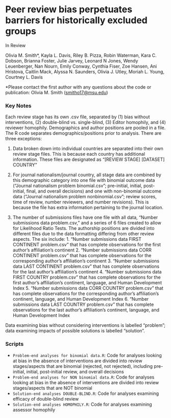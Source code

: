 
# Peer review bias perpetuates barriers for historically excluded groups
In Review 

Olivia M. Smith*, Kayla L. Davis, Riley B. Pizza, Robin Waterman, Kara C. Dobson, Brianna Foster, Julie Jarvey, Leonard N Jones, Wendy Leuenberger, Nan Nourn, Emily Conway, Cynthia Fiser, Zoe Hansen, Ani Hristova, Caitlin Mack, Alyssa N. Saunders, Olivia J. Utley, Moriah L. Young, Courtney L. Davis 

*Please contact the first author with any questions about the code or publication: Olivia M. Smith (smitho17@msu.edu)



### Key Notes
Each review stage has its own .csv file, separated by (1) bias without interventions, (2) double-blind vs. single-blind, (3) Editor homophily, and (4) reviewer homophily. Demographics and author positions are pooled in a file. The R code separates demographics/positions prior to analysis. There are three exceptions:
  1. Data broken down into individual countries are separated into their own review stage files. This is because each country has additional information. These files are designated as “[REVIEW STAGE] [DATASET] COUNTRY” 

  2. For journal nationalism/journal country, all stage data are combined by this demographic category into one file with binomial outcome data (“Journal nationalism problem binomial.csv”; pre-initial, initial, post-initial, final, and overall decisions) and one with non-binomial outcome data (“Journal nationalism problem nonbinomial.csv”; review scores, time of review, number reviewers, and number revisions). This is because the file has extra information pertaining to the journal location.

  3. The number of submissions files have one file with all data, “Number submissions data problem.csv,” and a series of 6 files created to allow for Likelihood Ratio Tests. The authorship positions are divided into different files due to the data formatting differing from other review aspects. The six include:
    1. “Number submissions data FIRST CONTINENT problem.csv” that has complete observations for the first author’s affiliation’s continent
    2. “Number submissions data CORR CONTINENT problem.csv” that has complete observations for the corresponding author’s affiliation’s continent
    3. “Number submissions data LAST CONTINENT problem.csv” that has complete observations for the last author’s affiliation’s continent
    4. “Number submissions data FIRST COUNTRY problem.csv” that has complete observations for the first author’s affiliation’s continent, language, and Human Development Index
    5. “Number submissions data CORR COUNTRY problem.csv” that has complete observations for the corresponding author’s affiliation’s continent, language, and Human Development Index
    6. “Number submissions data LAST COUNTRY problem.csv” that has complete observations for the last author’s affiliation’s continent, language, and Human Development Index


Data examining bias without considering interventions is labelled “problem”; data examining impacts of possible solutions is labelled “solution”. 


### Scripts
- `Problem-end analyses for binomial data.R`: Code for analyses looking at bias in the absence of interventions are divided into review stages/aspects that are binomial (rejected, not rejected), including pre-initial, initial, post-initial review, and overall decisions
- `Problem-end analyses for NON binomial data.R`: Code for analyses looking at bias in the absence of interventions are divided into review stages/aspects that are NOT binomial
- `Solution-end analyses DOUBLE-BLIND.R`: Code for analyses examining efficacy of double-blind review
- `Solution-end analyses HOMOPHILY.R`: Code for analyses examining assessor homophily
